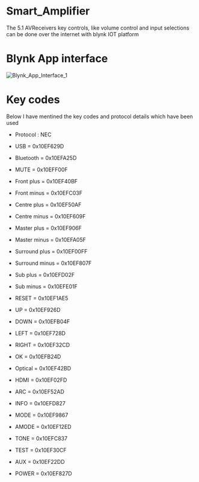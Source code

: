 # Smart_Amplifier
The 5.1 AVReceivers key controls, like volume control and input selections can be done over the internet with blynk IOT platform

# Blynk App interface
![Blynk_App_Interface_1](https://github.com/user-attachments/assets/7a013f4b-5967-4ee8-82be-9ef82633f48e)

# Key codes 
Below I have mentined the key codes and protocol details which have been used 
* Protocol  : NEC

* USB = 0x10EF629D
* Bluetooth = 0x10EFA25D
* MUTE = 0x10EFF00F
* Front plus = 0x10EF40BF 
* Front minus = 0x10EFC03F 
* Centre plus = 0x10EF50AF 
* Centre minus = 0x10EF609F 
* Master plus = 0x10EF906F 
* Master minus = 0x10EFA05F 
* Surround plus = 0x10EF00FF 
* Surround minus = 0x10EF807F 
* Sub plus = 0x10EFD02F 
* Sub minus = 0x10EFE01F 
* RESET = 0x10EF1AE5
* UP = 0x10EF926D 
* DOWN = 0x10EFB04F 
* LEFT = 0x10EF728D 
* RIGHT = 0x10EF32CD 
* OK = 0x10EFB24D 
* Optical = 0x10EF42BD 
* HDMI = 0x10EF02FD 
* ARC = 0x10EF52AD 
* INFO = 0x10EFD827 
* MODE = 0x10EF9867 
* AMODE = 0x10EF12ED 
* TONE = 0x10EFC837 
* TEST = 0x10EF30CF 
* AUX = 0x10EF22DD 
* POWER = 0x10EF827D

